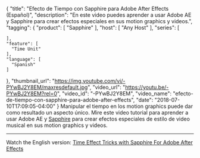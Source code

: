 {
  "title": "Efecto de Tiempo con Sapphire para Adobe After Effects (Español)",
  "description": "En este video puedes aprender a usar Adobe AE y Sapphire para crear efectos especiales en sus motion graphics y videos.",
  "tagging": {
    "product": [
      "Sapphire"
    ],
    "host": [
      "Any Host"
    ],
    "series": [

    ],
    "feature": [
      "Time Unit"
    ],
    "language": [
      "Spanish"
    ]
  },
  "thumbnail_url": "https://img.youtube.com/vi/-PYwBJ2Y8EM/maxresdefault.jpg",
  "video_url": "https://youtu.be/-PYwBJ2Y8EM?rel=0",
  "video_id": "-PYwBJ2Y8EM",
  "video_name": "efecto-de-tiempo-con-sapphire-para-adobe-after-effects",
  "date": "2018-07-10T17:09:05-04:00"
}
Manipular el tiempo en los motion graphics puede dar como resultado un aspecto único. Mire este video tutorial para aprender a usar Adobe AE y [Sapphire](/products/sapphire/) para crear efectos especiales de estilo de video musical en sus motion graphics y videos.

<hr>

Watch the English version: [Time Effect Tricks with Sapphire For Adobe After Effects](/videos/time-effect-tricks-with-sapphire-for-adobe-after-effects/)
